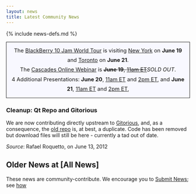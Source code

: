 ```yaml
---
layout: news
title: Latest Community News
---
```

{% include news-defs.md %}

<div style="background-color: ghostwhite; border-style: solid; border-width: 1px; padding: 10px; margin-top: 10px; font-size: 105%; text-align: center; line-height: 180%;">
The
<a href="http://www.blackberryjamworldtour.com">BlackBerry 10 Jam World Tour</a> is
visiting <a href="../New_York.html">New York</a> on <strong>June 19</strong> and
<a href="../Toronto.html">Toronto</a> on <strong>June 21</strong>.
<br/>
The <a href="http://devblog.blackberry.com/2012/06/your-second-chance-at-getting-started-with-cascades/">Cascades Online Webinar</a>
is <strike><strong>June 19</strong>,
<a href="http://www.timeanddate.com/worldclock/fixedtime.html?iso=20120620T1500"
title="convert to your time zone">11am ET</a></strike><em>SOLD OUT</em>.
<br/>
4 Additional Presentations: <strong>June 20</strong>, 
<a href="http://www.timeanddate.com/worldclock/fixedtime.html?iso=20120620T1500"
title="convert to your time zone">11am ET</a>
and
<a href="http://www.timeanddate.com/worldclock/fixedtime.html?iso=20120620T1800"
title="convert to your time zone">2pm ET</a>,
and
<strong>June 21</strong>, 
<a href="http://www.timeanddate.com/worldclock/fixedtime.html?iso=20120621T1500"
title="convert to your time zone">11am ET</a>
and
<a href="http://www.timeanddate.com/worldclock/fixedtime.html?iso=20120621T1800"
title="convert to your time zone">2pm ET</a>,
</div>

### Cleanup: Qt Repo and Gitorious
We are now contributing directly upstream to [Gitorious](http://qt.gitorious.org/qt), and, as a consequence,
the [old repo](https://github.com/blackberry/Qt) is, at best, a duplicate.
Code has been removed but download files will still be here - currently a tad out of date.

_Source_: Rafael Roquetto, on June 13, 2012


Older News at [All News]    
---
These news are community-contribute.  We encourage you to [Submit News](Submit_News.html); see [how](../other/QuickEdit.html)

